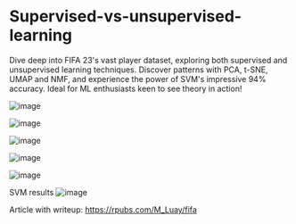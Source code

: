 # Supervised-vs-unsupervised-learning
Dive deep into FIFA 23's vast player dataset, exploring both supervised and unsupervised learning techniques. Discover patterns with PCA, t-SNE, UMAP and NMF, and experience the power of SVM's impressive 94% accuracy. Ideal for ML enthusiasts keen to see theory in action!

![image](https://github.com/muhammad-luay/Supervised-vs-unsupervised-learning/assets/62732628/21461143-1e4c-490f-9c78-d0873e2e2d89)


![image](https://github.com/muhammad-luay/Supervised-vs-unsupervised-learning/assets/62732628/9eb69403-ba10-4c0d-9534-75beaff7d2a0)

![image](https://github.com/muhammad-luay/Supervised-vs-unsupervised-learning/assets/62732628/d3e75ef7-ba13-4cd1-84e1-1f20b26c2456)

![image](https://github.com/muhammad-luay/Supervised-vs-unsupervised-learning/assets/62732628/8691d2d2-fb05-4c3d-ae17-9ea101dbd5f9)


![image](https://github.com/muhammad-luay/Supervised-vs-unsupervised-learning/assets/62732628/1a1f8269-9ae8-427b-95fc-57318beac0ce)









SVM results
![image](https://github.com/muhammad-luay/Supervised-vs-unsupervised-learning/assets/62732628/d30da7a1-6ba9-4440-bfb4-d80c8b2bc229)

Article with writeup: https://rpubs.com/M_Luay/fifa
